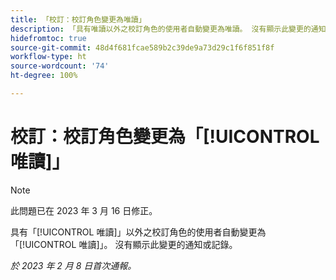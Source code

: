 ```yaml
---
title: 「校訂：校訂角色變更為唯讀」
description: 「具有唯讀以外之校訂角色的使用者自動變更為唯讀。 沒有顯示此變更的通知或記錄。」
hidefromtoc: true
source-git-commit: 48d4f681fcae589b2c39de9a73d29c1f6f851f8f
workflow-type: ht
source-wordcount: '74'
ht-degree: 100%

---
```



# 校訂：校訂角色變更為「[!UICONTROL 唯讀]」

>[!NOTE]
>
>此問題已在 2023 年 3 月 16 日修正。

具有「[!UICONTROL 唯讀]」以外之校訂角色的使用者自動變更為「[!UICONTROL 唯讀]」。 沒有顯示此變更的通知或記錄。

_於 2023 年 2 月 8 日首次通報。_

